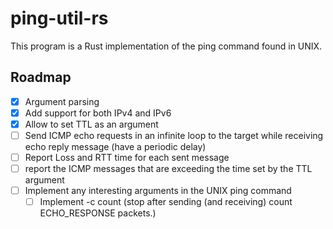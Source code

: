 # ping-util-rs

This program is a Rust implementation of the ping command found in UNIX.

## Roadmap

- [x] Argument parsing
- [x] Add support for both IPv4 and IPv6
- [x] Allow to set TTL as an argument
- [ ] Send ICMP echo requests in an infinite loop to the target while receiving echo reply message (have a periodic delay)
- [ ] Report Loss and RTT time for each sent message
- [ ] report the ICMP messages that are exceeding the time set by the TTL argument
- [ ] Implement any interesting arguments in the UNIX ping command
    - [ ] Implement -c count (stop after sending (and receiving) count ECHO_RESPONSE packets.)
